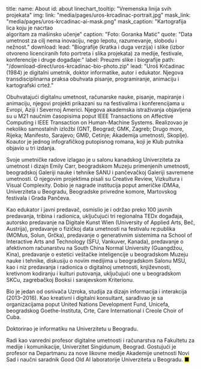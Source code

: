 title: 
    name: About
id: about 
linechart_tooltip: "Vremenska linija svih projekata"
img:
    link: "media/pages/uros-krcadinac-portrait.jpg"
    mask_link: "media/pages/uros-krcadinac-ai-mask.png"
    mask_caption: "Kartografija lica koju je nacrtao<br>algoritam za mašinsko učenje"
    caption: "Foto: Goranka Matić"
quote: "Data umetnost za cilj nema inovaciju, nego lepotu, razumevanje, slobodu i nežnost."
download:
    lead: "Biografije (kratka i duga verzija) i slike (izbor otvoreno licenciranih foto portreta i slika projekata) za medije, festivale, konferencije i druge događaje:"
    label: Preuzmi slike i biografije
    path: "/download-direct/uros-krcadinac-bio-photo.zip"
lead: "<span>Uroš Krčadinac</span> (1984) je digitalni umetnik, doktor informatike, autor i edukator. Njegova transdisciplinarna praksa obuhvata pisanje, programiranje, animaciju i kartografski crtež."

Obuhvatajući digitalnu umetnost, računarske nauke, pisanje, mapiranje i animaciju, njegovi projekti prikazani su na festivalima i konferencijama u Evropi, Aziji i Severnoj Americi. Njegova akademska istraživanja objavljena su u M21 naučnim časopisima poput IEEE Transactions on Affective Computing i IEEE Transaction on Human-Machine Systems. Realizovao je nekoliko samostalnih izložbi (GNT, Beograd; GMK, Zagreb; Drugo more, Rijeka; Manifesto, Sarajevo; GMĐ, Cetinje; Akademija umetnosti, Skoplje). Koautor je jednog infografičkog putopisnog romana, koji je Klub putnika objavio u tri izdanja. 

Svoje umetničke radove izlagao je u salonu kanadskog Univerziteta za umetnost i dizajn Emily Carr, beogradskom Muzeju primenjenih umetnosti, beogradskoj Galeriji nauke i tehnike SANU i pančevačkoj Galeriji savremene umetnosti. O njegovim projektima pisali su Creative Review, Vizkultura i Visual Complexity. Dobio je nagrade institucija poput američke iDMAa, Univerziteta u Beogradu, Beogradske privredne komore, Martovskog festivala i Grada Pančeva.

Kao edukator i javni predavač, osmislio je i održao preko 100 javnih predavanja, tribina i radionica, uključujući tri regionalna TEDx događaja, autorsko predavanje na Digitale Kunst Wien (University of Applied Arts, Beč, Austrija), predavanje o fizičkoj data umetnosti na festivalu re:publika (MOMus, Solun, Grčka), predavanje o generativnim sistemima na School of Interactive Arts and Technology (SFU, Vankuver, Kanada), predavanje o afektivnom računarstvu na South China Normal University (Guangdžou, Kina), predavanje o estetici veštačke inteligencije u beogradskom Muzeju nauke i tehnike, diskusiju o novim medijima u beogradskom Salonu MSU, kao i niz predavanja i radionica o digitalnoj umetnosti, književnosti, kretivnom kodiranju i kulturi putovanja, uključujući one u beogradskom SKCu, zagrebačkoj Booksi i sarajevskom Kriterionu.

Bio je jedan od osnivača Uzroka, studija za dizajn informacija i interakcija (2013–2016). Kao kreativni i digitalni konsultant, sarađivao je sa organizacijama poput United Nations Development Fund, Unicefa, beogradskog Goethe-Instituta, Crte, Care International i Creole Choir of Cuba.  

Doktorirao je informatiku na Univerzitetu u Beogradu.

Radi kao vanredni profesor digitalne umetnosti i računarstva na Fakultetu za medije i komunikacije, Univerzitet Singidunum, Beograd. Gostujući je profesor na Departmanu za nove likovne medije Akademije unetnosti Novi Sad i naučni saradnik Good Old AI laboratorije Univerziteta u Beogradu. <mark>&#9632;</mark>